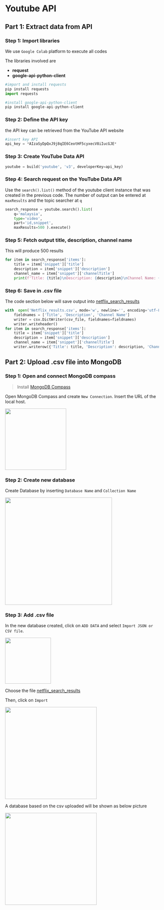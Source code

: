 
# Youtube API
## Part 1: Extract data from API 
### Step 1: Import libraries
We use `Google Colab` platform to execute all codes


The libraries involved are

 - **request**
 - **google-api-python-client**

```python
#import and install requests
pip install requests
import requests

#install google-api-python-client 
pip install google-api-python-client
```

### Step 2: Define the API key
the API key can be retrieved from the YouTube API website
```python
#insert key API
api_key = *AIzaSyDpQxJ9j8qIE6CeotHF5cyxecV8iIucGJE*
```
### Step 3: Create YouTube Data API
```python
youtube = build('youtube', 'v3', developerKey=api_key)
```

### Step 4: Search request on the YouTube Data API 
Use the `search().list()` method of the youtube client instance that was created in the previous code. The number of output can be entered at `maxResults` and the topic searcher at `q`

```python
search_response = youtube.search().list( 
    q='malaysia', 
    type='video', 
    part='id,snippet', 
    maxResults=500 ).execute()
```

### Step 5: Fetch output title, description, channel name
This will produce 500 results
```python
for item in search_response['items']: 
    title = item['snippet']['title'] 
    description = item['snippet']['description'] 
    channel_name = item['snippet']['channelTitle'] 
    print(f'Title: {title}\nDescription: {description}\nChannel Name: {channel_name}\n')
```

### Step 6: Save in .csv file
The code section below will save output into [netflix_search_results](https://github.com/drshahizan/special-topic-data-engineering/blob/11957597cbe0d791eefc634dbe4a2b8c3b9506c3/Assignment/API/submission/CodeX/youtube_search_results.csv)
```python
with  open('Netflix_results.csv', mode='w', newline='', encoding='utf-8') as csv_file: 
    fieldnames = ['Title', 'Description', 'Channel Name'] 
    writer = csv.DictWriter(csv_file, fieldnames=fieldnames) 
    writer.writeheader() 
for item in search_response['items']:
    title = item['snippet']['title'] 
    description = item['snippet']['description'] 
    channel_name = item['snippet']['channelTitle'] 
    writer.writerow({'Title': title, 'Description': description, 'Channel Name': channel_name})
```

## Part 2: Upload .csv file into MongoDB 
### Step 1: Open and connect MongoDB compass
> Install [MongoDB Compass](https://www.mongodb.com/try/download/shell) 

Open MongoDB Compass and create `New Connection`. Insert the URL of the local host.

<img height='200px' src='https://user-images.githubusercontent.com/96984290/230783928-1fe10a85-dd6e-43b2-8397-a29c0f03658d.jpg'/>


### Step 2: Create new database
Create Database by inserting `Database Name` and `Collection Name` 

<img height='350px' src='https://user-images.githubusercontent.com/96984290/230783967-e43ebd9a-7e2d-4296-8231-5249137b2dde.jpg'/>

### Step 3: Add .csv file
In the new database created, click on `ADD DATA` and select `Import JSON or CSV file`.

<img height='150px' src='https://user-images.githubusercontent.com/96984290/230783986-27fef5d2-81b6-4ce2-8858-4f5fd721b4d1.jpg'/>


Choose the file [netflix_search_results](https://github.com/drshahizan/special-topic-data-engineering/blob/11957597cbe0d791eefc634dbe4a2b8c3b9506c3/Assignment/API/submission/CodeX/youtube_search_results.csv) 

Then, click on `Import`

<img height='300px' src='https://user-images.githubusercontent.com/96984290/230784004-63817cab-f6f0-451f-bd8f-7088bb2a6e3f.jpg'/>

A database based on the csv uploaded will be shown as below picture

<img height='300px' src='https://user-images.githubusercontent.com/96984290/230784034-2d26ea95-b369-47c2-8a21-635f9cc0689b.jpg'/>





